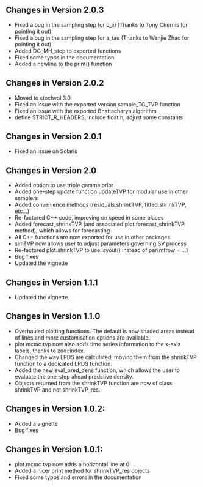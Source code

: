 ## Changes in Version 2.0.3
  - Fixed a bug in the sampling step for c_xi (Thanks to Tony Chernis for pointing it out)
  - Fixed a bug in the sampling step for a_tau (Thanks to Wenjie Zhao for pointing it out)
  - Added DG_MH_step to exported functions
  - Fixed some typos in the documentation
  - Added a newline to the print() function

## Changes in Version 2.0.2
  - Moved to stochvol 3.0
  - Fixed an issue with the exported version sample_TG_TVP function
  - Fixed an issue with the exported Bhattacharya algorithm 
  - define STRICT_R_HEADERS, include float.h, adjust some constants

## Changes in Version 2.0.1
  - Fixed an issue on Solaris

## Changes in Version 2.0
  - Added option to use triple gamma prior 
  - Added one-step update function updateTVP for modular use in other samplers
  - Added convenience methods (residuals.shrinkTVP, fitted.shrinkTVP, etc...)
  - Re-factored C++ code, improving on speed in some places
  - Added forecast_shrinkTVP (and associated plot.forecast_shrinkTVP method), which allows for forecasting
  - All C++ functions are now exported for use in other packages
  - simTVP now allows user to adjust parameters governing SV process
  - Re-factored plot.shrinkTVP to use layout() instead of par(mfrow = ...)
  - Bug fixes
  - Updated the vignette

## Changes in Version 1.1.1
  - Updated the vignette.

## Changes in Version 1.1.0
  - Overhauled plotting functions. The default is now shaded areas instead of lines and more customisation options are available.
  - plot.mcmc.tvp now also adds time series information to the x-axis labels, thanks to zoo::index.
  - Changed the way LPDS are calculated, moving them from the shrinkTVP function to a dedicated LPDS function.
  - Added the new eval_pred_dens function, which allows the user to evaluate the one-step ahead predctive density.
  - Objects returned from the shrinkTVP function are now of class shrinkTVP and not shrinkTVP_res. 

## Changes in Version 1.0.2:
  - Added a vignette
  - Bug fixes


## Changes in Version 1.0.1:
  - plot.mcmc.tvp now adds a horizontal line at 0
  - Added a nicer print method for shrinkTVP_res objects
  - Fixed some typos and errors in the documentation
